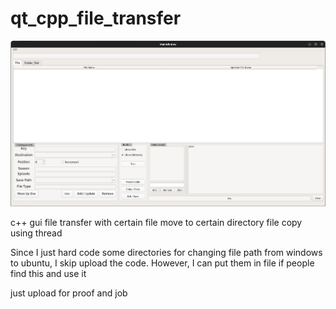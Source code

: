 # qt_cpp_file_transfer

![alt text](https://github.com/hoiching614/qt_cpp_file_transfer/blob/main/Screenshot%20from%202023-02-11%2013-45-49.png)

c++ gui 
file transfer with certain file move to certain directory
file copy using thread

Since I just hard code some directories for changing file path from windows to ubuntu, I skip upload the code. However, I can put them in file if people find this and use it



just upload for proof and job

